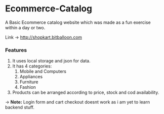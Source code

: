 # Ecommerce-Catalog

A Basic Ecommerce catalog website which was made as a fun exercise within a day or two.

Link -> http://shopkart.bitballoon.com

### Features
1. It uses local storage and json for data.
1. It has 4 categories:
    1. Mobile and Computers
    1. Appliances
    1. Furniture
    1. Fashion
1. Products can be arranged according to price, stock and cod availability.

-> **Note:** Login form and cart checkout doesnt work as i am yet to learn backend stuff.
